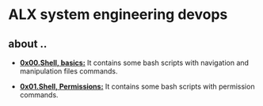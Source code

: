 # ALX system engineering devops
 
## about ..
 - **[0x00.Shell, basics:](./0x00-shell_basics)** It contains some bash scripts with navigation and manipulation files commands.

 - **[0x01.Shell, Permissions:](./0x01-shell_permissions)** It contains some bash scripts with permission commands. 
